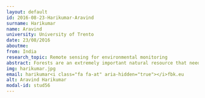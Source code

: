 ```yaml
---
layout: default 
id: 2016-08-23-Harikumar-Aravind
surname: Harikumar
name: Aravind
university: University of Trento
date: 23/08/2016
aboutme: 
from: India
research_topic: Remote sensing for environmental monitoring
abstract: Forests are an extremely important natural resource that need to be preserved for obvious environmental and economic reasons. An efficient forest management is essential for effective forest preservation. However such management demands an accurate inventory of biophysical parameters, such as the tree/crown height, the crown width, the biomass, which are costly to estimate by conducting on-site visits. In addition, the tree species information is also very essential for improving the accuracy of estimation. With the advancements in the airborne Light Detection and Ranging (LiDAR) remote sensing technology, it has become possible to capture three dimensional (3D) information of forests at the individual tree level in a much reliable and economical way. The high density multi-return airborne LiDAR data can provide a huge amount of spatial details about forest components, and hence can be used for accurately extracting the tree crowns and species information, which can facilitate the ultimate objective of accurate biophysical parameter estimation. Accurate modelling of the internal crown structure of the tree is necessary for extracting species information. Also, the information in the LiDAR data can be better exploited for accurate biophysical parameter estimation, by developing novel methodologies which incorporate the ability of Sparse methods in finding the prominent patterns in the data. Thus, the overall objectives of this proposal are to&#58; 1) develop methods for identifying the species of trees belonging to the same tree-genera using high density airborne LiDAR data, 2) develop novel methods for 3D tree crown delineation in high density multi-return airborne LiDAR data, and 3) develop fully automatic biophysical parameter estimation techniques, by giving special emphasis on exploiting the capabilities of Sparse methods.'advisor: Bovolo Francesca'keywords: Remote Sensing, Airborne Laser Scanner, LiDAR, Tree Species detection, Biophysical parameter estimation, modelling'website: https&#58;//rsde.fbk.eu/people/profile/harikumar
img: harikumar.jpg
email: harikumar<i class="fa fa-at" aria-hidden="true"></i>fbk.eu
alt: Aravind Harikumar
modal-id: stud56
---
```

